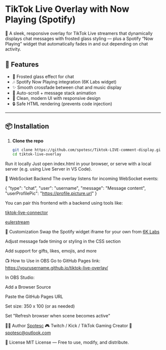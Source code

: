 # TikTok Live Overlay with Now Playing (Spotify)

🎥 A sleek, responsive overlay for TikTok Live streamers that dynamically displays chat messages with frosted glass styling — plus a Spotify “Now Playing” widget that automatically fades in and out depending on chat activity.

## 🚀 Features

- 🧊 Frosted glass effect for chat
- 🎶 Spotify Now Playing integration (6K Labs widget)
- ✨ Smooth crossfade between chat and music display
- 📜 Auto-scroll + message stack animation
- 🧼 Clean, modern UI with responsive design
- 🔒 Safe HTML rendering (prevents code injection)

---

## 📦 Installation

1. **Clone the repo**
   ```bash
   git clone https://github.com/spotesc/Tiktok-LIVE-comment-display.git
   cd tiktok-live-overlay
Run it locally
Just open index.html in your browser, or serve with a local server (e.g. using Live Server in VS Code).

📡 WebSocket Backend
The overlay listens for incoming WebSocket events:

{
  "type": "chat",
  "user": "username",
  "message": "Message content",
  "userProfilePic": "https://profile.picture.url"
}


You can pair this frontend with a backend using tools like:

[tiktok-live-connector](https://github.com/zerodytrash/TikTok-Live-Connector)

[eulerstream](https://www.eulerstream.com/)

🎨 Customization
Swap the Spotify widget iframe for your own from [6K Labs](https://6klabs.com/)

Adjust message fade timing or styling in the CSS section

Add support for gifts, likes, emojis, and more

📺 How to Use in OBS
Go to GitHub Pages link:
https://yourusername.github.io/tiktok-live-overlay/

In OBS Studio:

Add a Browser Source

Paste the GitHub Pages URL

Set size: 350 x 100 (or as needed)

Set "Refresh browser when scene becomes active"

🧑‍💻 Author
[Spotesc](https://www.tiktok.com/@spotesc)
🎮 Twitch / Kick / TikTok Gaming Creator
📧 spotesc@outlook.com

📄 License
MIT License — Free to use, modify, and distribute.
